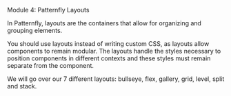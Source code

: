 Module 4: Patternfly Layouts

In Patternfly, layouts are the containers that allow for organizing and grouping elements.

You should use layouts instead of writing custom CSS, as layouts allow components to remain modular. The layouts handle the styles necessary to position components in different contexts and these styles must remain separate from the component.

We will go over our 7 different layouts: bullseye, flex, gallery, grid, level, split and stack.
